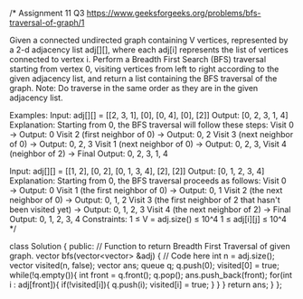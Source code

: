 /*
Assignment 11 Q3
https://www.geeksforgeeks.org/problems/bfs-traversal-of-graph/1

Given a connected undirected graph containing V vertices, represented by a 2-d adjacency list adj[][], where each adj[i] represents the list of vertices connected to vertex i. Perform a Breadth First Search (BFS) traversal starting from vertex 0, visiting vertices from left to right according to the given adjacency list, and return a list containing the BFS traversal of the graph.
Note: Do traverse in the same order as they are in the given adjacency list.

Examples:
Input: adj[][] = [[2, 3, 1], [0], [0, 4], [0], [2]]
Output: [0, 2, 3, 1, 4]
Explanation: Starting from 0, the BFS traversal will follow these steps: 
Visit 0 → Output: 0 
Visit 2 (first neighbor of 0) → Output: 0, 2 
Visit 3 (next neighbor of 0) → Output: 0, 2, 3 
Visit 1 (next neighbor of 0) → Output: 0, 2, 3, 
Visit 4 (neighbor of 2) → Final Output: 0, 2, 3, 1, 4

Input: adj[][] = [[1, 2], [0, 2], [0, 1, 3, 4], [2], [2]]
Output: [0, 1, 2, 3, 4]
Explanation: Starting from 0, the BFS traversal proceeds as follows: 
Visit 0 → Output: 0 
Visit 1 (the first neighbor of 0) → Output: 0, 1 
Visit 2 (the next neighbor of 0) → Output: 0, 1, 2 
Visit 3 (the first neighbor of 2 that hasn't been visited yet) → Output: 0, 1, 2, 3 
Visit 4 (the next neighbor of 2) → Final Output: 0, 1, 2, 3, 4
Constraints:
1 ≤ V = adj.size() ≤ 10^4
1 ≤ adj[i][j] ≤ 10^4
*/

class Solution {
  public:
    // Function to return Breadth First Traversal of given graph.
    vector<int> bfs(vector<vector<int>> &adj) {
        // Code here
        int n = adj.size();
        vector<int> visited(n, false);
        vector<int> ans;
        queue<int> q;
        q.push(0);
        visited[0] = true;
        while(!q.empty()){
            int front = q.front();
            q.pop();
            ans.push_back(front);
            for(int i : adj[front]){
                if(!visited[i]){
                    q.push(i);
                    visited[i] = true;
                }
            }
        }
        return ans;
    }
};